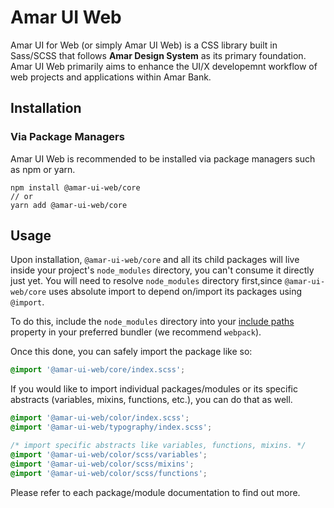 # Amar UI Web

Amar UI for Web (or simply Amar UI Web) is a CSS library built in Sass/SCSS that follows **Amar Design System** as its primary foundation. Amar UI Web primarily aims to enhance the UI/X developemnt workflow of web projects and applications within Amar Bank.

## Installation

### Via Package Managers

Amar UI Web is recommended to be installed via package managers such as npm or yarn.

```
npm install @amar-ui-web/core
// or
yarn add @amar-ui-web/core
```

## Usage

Upon installation, `@amar-ui-web/core` and all its child packages will live inside your project's `node_modules` directory, you can't consume it directly just yet. You will need to resolve `node_modules` directory first,since `@amar-ui-web/core` uses absolute import to depend on/import its packages using `@import`.

To do this, include the `node_modules` directory into your [include paths](https://github.com/sass/node-sass#includepaths) property in your preferred bundler (we recommend `webpack`).

Once this done, you can safely import the package like so:

```scss
@import '@amar-ui-web/core/index.scss';
```

If you would like to import individual packages/modules or its specific abstracts (variables, mixins, functions, etc.), you can do that as well.

```scss
@import '@amar-ui-web/color/index.scss';
@import '@amar-ui-web/typography/index.scss';
```

```scss
/* import specific abstracts like variables, functions, mixins. */
@import '@amar-ui-web/color/scss/variables';
@import '@amar-ui-web/color/scss/mixins';
@import '@amar-ui-web/color/scss/functions';
```

Please refer to each package/module documentation to find out more.
